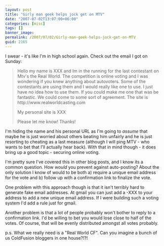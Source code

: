 ```yaml
---
layout: post
title: "Girly man geek helps jock get on MTV"
date: "2007-07-02T13:07:00+06:00"
categories: [misc]
tags: []
banner_image: 
permalink: /2007/07/02/Girly-man-geek-helps-jock-get-on-MTV
guid: 2165
---
```


I swear - it's like I'm in high school again. Check out the email I got on Sunday:

<blockquote>
Hello my name is XXX and Im in the running for the last contestant on Mtv's the Real World.  The competition is online voting and I was wondering if you knew anything about autovoters.  Some of the contestants are using them and I would really like one to use.  I just have no idea how to use them.  If you could make me one that was be fantastic.  We could come to some sort of agreement.  The site is http://www.realworldcasting.com

My personal site is XXX

Please let me know! Thanks!
</blockquote>

I'm hiding the name and his personal URL as I'm going to <i>assume</i> that maybe he is just worried about others beating him unfairly and he is just resorting to cheating as a last measure (although I will ping MTV - who wants to bet that I'll actually hear back). With that in mind though - it does bring up a good topic - securing online voting.

I'm pretty sure I've covered this in other blog posts, and I  know its a common question. How <i>would</i> you prevent against auto-posting? About the only solution I know of would to be both a) require a unique email address for the vote and b) follow up with a confirmation link to finalize the vote.

One problem with this approach though is that it isn't terribly hard to generate fake email addresses. At gmail you can just add a -XXX to your address to add a new unique email address. If I were building such a voting system I'd add a rule just for gmail. 

Another problem is that a lot of people probably won't bother to reply to a confirmation link. I'd be willing to bet you would lose close to half of the votes. Of course, that will be evenly distributed amongst all votes probably.

p.s. What we really need is a "Real World CF". Can you imagine a bunch of us ColdFusion bloggers in one house?!?!